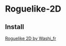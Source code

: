# Roguelike-2D

## Install

<div frameborder="0" src="https://itch.io/embed/1927513?border_width=5&amp;bg_color=333333&amp;fg_color=ffffff&amp;link_color=5bbefa&amp;border_color=5bbefa" width="560" height="175" data-external="1"><a href="https://washi-fr.itch.io/roguelike-2d">Roguelike 2D by Washi_fr</a></div>
